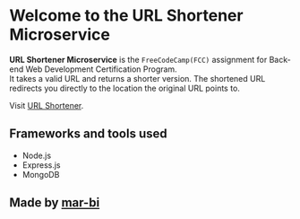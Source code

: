 Welcome to the URL Shortener Microservice
=========================

**URL Shortener Microservice** is the `FreeCodeCamp(FCC)` assignment for Back-end Web Development Certification Program.  
It takes a valid URL and returns a shorter version. The shortened URL redirects you directly to the location the original URL points to.

Visit [URL Shortener](https://alert-punishment.glitch.me/).


Frameworks and tools used
------------
- Node.js
- Express.js 
- MongoDB

Made by [mar-bi](https://mar-bi.github.io/)
-------------------

